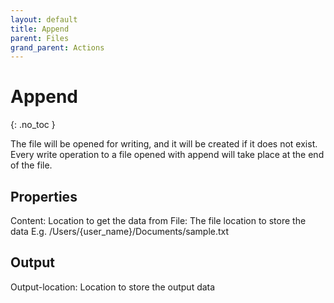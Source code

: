 ```yaml
---
layout: default
title: Append
parent: Files
grand_parent: Actions
---
```


# Append
{: .no_toc }

The file will be opened for writing, and it will be created if it does not exist. Every write operation to a file opened with append will take place at the end of the file.

## Properties
Content: Location to get the data from
File: The file location to store the data
          E.g. /Users/{user_name}/Documents/sample.txt

## Output
Output-location: Location to store the output data
